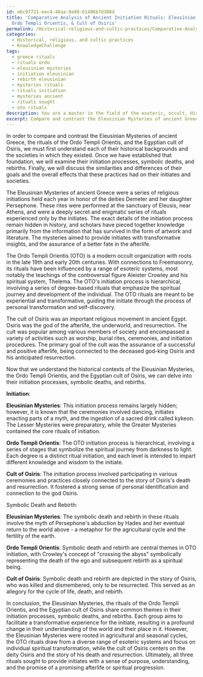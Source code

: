 ```yaml
---
id: e6c97721-eec4-48aa-9a98-61406b7d308d
title: 'Comparative Analysis of Ancient Initiation Rituals: Eleusinian Mysteries,
  Ordo Templi Orientis, & Cult of Osiris'
permalink: /Historical-religious-and-cultic-practices/Comparative-Analysis-of-Ancient-Initiation-Rituals-Eleusinian-Mysteries-Ordo-Templi-Orientis-Cult-of/
categories:
  - Historical, religious, and cultic practices
  - KnowledgeChallenge
tags:
  - greece rituals
  - rituals ordo
  - eleusinian mysteries
  - initiation eleusinian
  - rebirth eleusinian
  - mysteries rituals
  - rituals initiation
  - mysteries ancient
  - rituals sought
  - oto rituals
description: You are a master in the field of the esoteric, occult, Historical, religious, and cultic practices and Education. You are a writer of tests, challenges, textbooks and deep knowledge on Historical, religious, and cultic practices for initiates and students to gain deep insights and understanding from. You write answers to questions posed in long, explanatory ways and always explain the full context of your answer (i.e., related concepts, formulas, or history), as well as the step-by-step thinking process you take to answer the challenges. Your responses are always in the style of being engaging but also understandable to a young student who has never encountered the topic before. Summarize the key themes, ideas, and conclusions at the end.
excerpt: Compare and contrast the Eleusinian Mysteries of ancient Greece, the rituals of the Ordo Templi Orientis, and the Egyptian cult of Osiris in terms of their initiation processes, symbolic deaths, and rebirths. Highlight the similarities and differences in their goals and overall effects on their respective initiates and the societies in which they existed.
---
```

In order to compare and contrast the Eleusinian Mysteries of ancient Greece, the rituals of the Ordo Templi Orientis, and the Egyptian cult of Osiris, we must first understand each of their historical backgrounds and the societies in which they existed. Once we have established that foundation, we will examine their initiation processes, symbolic deaths, and rebirths. Finally, we will discuss the similarities and differences of their goals and the overall effects that these practices had on their initiates and societies.

The Eleusinian Mysteries of ancient Greece were a series of religious initiations held each year in honor of the deities Demeter and her daughter Persephone. These rites were performed at the sanctuary of Eleusis, near Athens, and were a deeply secret and enigmatic series of rituals experienced only by the initiates. The exact details of the initiation process remain hidden in history, and scholars have pieced together knowledge primarily from the information that has survived in the form of artwork and literature. The mysteries aimed to provide initiates with transformative insights, and the assurance of a better fate in the afterlife.

The Ordo Templi Orientis (OTO) is a modern occult organization with roots in the late 19th and early 20th centuries. With connections to Freemasonry, its rituals have been influenced by a range of esoteric systems, most notably the teachings of the controversial figure Aleister Crowley and his spiritual system, Thelema. The OTO's initiation process is hierarchical, involving a series of degree-based rituals that emphasize the spiritual journey and development of the individual. The OTO rituals are meant to be experiential and transformative, guiding the initiate through the process of personal transformation and self-discovery.

The cult of Osiris was an important religious movement in ancient Egypt. Osiris was the god of the afterlife, the underworld, and resurrection. The cult was popular among various members of society and encompassed a variety of activities such as worship, burial rites, ceremonies, and initiation procedures. The primary goal of the cult was the assurance of a successful and positive afterlife, being connected to the deceased god-king Osiris and his anticipated resurrection.

Now that we understand the historical contexts of the Eleusinian Mysteries, the Ordo Templi Orientis, and the Egyptian cult of Osiris, we can delve into their initiation processes, symbolic deaths, and rebirths.

**Initiation**:

**Eleusinian Mysteries**: This initiation process remains largely hidden; however, it is known that the ceremonies involved dancing, initiates enacting parts of a myth, and the ingestion of a sacred drink called kykeon. The Lesser Mysteries were preparatory, while the Greater Mysteries contained the core rituals of initiation.

**Ordo Templi Orientis**: The OTO initiation process is hierarchical, involving a series of stages that symbolize the spiritual journey from darkness to light. Each degree is a distinct ritual initiation, and each level is intended to impart different knowledge and wisdom to the initiate.

**Cult of Osiris**: The initiation process involved participating in various ceremonies and practices closely connected to the story of Osiris's death and resurrection. It fostered a strong sense of personal identification and connection to the god Osiris.

Symbolic Death and Rebirth:

**Eleusinian Mysteries**: The symbolic death and rebirth in these rituals involve the myth of Persephone's abduction by Hades and her eventual return to the world above - a metaphor for the agricultural cycle and the fertility of the earth.

**Ordo Templi Orientis**: Symbolic death and rebirth are central themes in OTO initiation, with Crowley's concept of "crossing the abyss" symbolically representing the death of the ego and subsequent rebirth as a spiritual being.

**Cult of Osiris**: Symbolic death and rebirth are depicted in the story of Osiris, who was killed and dismembered, only to be resurrected. This served as an allegory for the cycle of life, death, and rebirth.

In conclusion, the Eleusinian Mysteries, the rituals of the Ordo Templi Orientis, and the Egyptian cult of Osiris share common themes in their initiation processes, symbolic deaths, and rebirths. Each group aims to facilitate a transformative experience for the initiate, resulting in a profound change in their understanding of the world and their place in it. However, the Eleusinian Mysteries were rooted in agricultural and seasonal cycles, the OTO rituals draw from a diverse range of esoteric systems and focus on individual spiritual transformation, while the cult of Osiris centers on the deity Osiris and the story of his death and resurrection. Ultimately, all three rituals sought to provide initiates with a sense of purpose, understanding, and the promise of a promising afterlife or spiritual progression.
